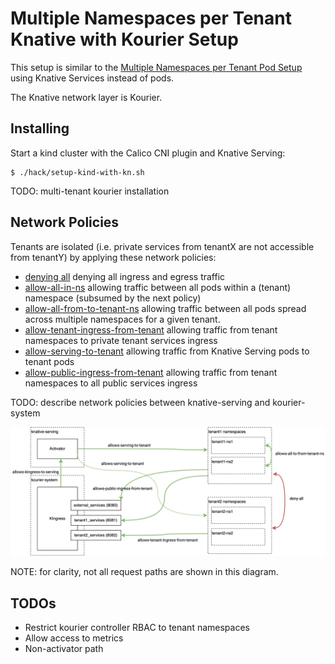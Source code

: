 # Multiple Namespaces per Tenant Knative with Kourier Setup

This setup is similar to the [Multiple Namespaces per Tenant Pod Setup](../tenant-multiple-namespaces-svc) 
using Knative Services instead of pods.

The Knative network layer is Kourier.

## Installing

Start a kind cluster with the Calico CNI plugin and Knative Serving:

```shell
$ ./hack/setup-kind-with-kn.sh
```



TODO: multi-tenant kourier installation

## Network Policies

Tenants are isolated (i.e. private services from tenantX are not accessible from tenantY) by applying
these network policies: 

- [denying all](policies-templates/deny-all.yaml) denying all ingress and egress traffic
- [allow-all-in-ns](policies-templates/allow-all-in-ns.yaml) allowing traffic between all pods within a (tenant) namespace (subsumed by the next policy)
- [allow-all-from-to-tenant-ns](policies-templates/allow-all-from-to-tenant-ns.yaml) allowing traffic between all pods spread
  across multiple namespaces for a given tenant.
- [allow-tenant-ingress-from-tenant](policies-templates/allow-tenant-ingress-from-tenant.yaml) allowing traffic from tenant namespaces to
  private tenant services ingress
- [allow-serving-to-tenant](policies-templates/allow-serving-to-tenant.yaml) allowing traffic from Knative Serving pods to
  tenant pods
- [allow-public-ingress-from-tenant](policies-templates/allow-tenant-ingress-from-tenant.yaml) allowing traffic from tenant namespaces to
  all public services ingress
 
TODO: describe network policies between knative-serving and kourier-system

![networkpolicies](./doc/networkpolicies.png?raw=true)

NOTE: for clarity, not all request paths are shown in this diagram.

## TODOs

- Restrict kourier controller RBAC to tenant namespaces
- Allow access to metrics 
- Non-activator path
